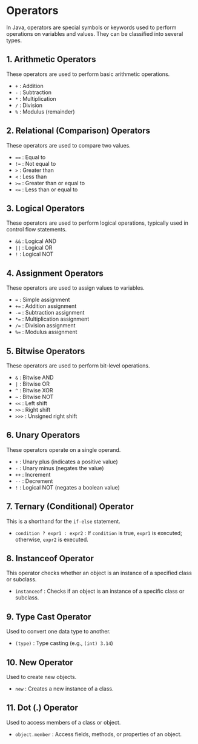 # Operators

In Java, operators are special symbols or keywords used to perform operations on variables and values. They can be classified into several types.

## 1. Arithmetic Operators
These operators are used to perform basic arithmetic operations.

- `+` : Addition
- `-` : Subtraction
- `*` : Multiplication
- `/` : Division
- `%` : Modulus (remainder)

## 2. Relational (Comparison) Operators
These operators are used to compare two values.

- `==` : Equal to
- `!=` : Not equal to
- `>` : Greater than
- `<` : Less than
- `>=` : Greater than or equal to
- `<=` : Less than or equal to

## 3. Logical Operators
These operators are used to perform logical operations, typically used in control flow statements.

- `&&` : Logical AND
- `||` : Logical OR
- `!` : Logical NOT

## 4. Assignment Operators
These operators are used to assign values to variables.

- `=` : Simple assignment
- `+=` : Addition assignment
- `-=` : Subtraction assignment
- `*=` : Multiplication assignment
- `/=` : Division assignment
- `%=` : Modulus assignment

## 5. Bitwise Operators
These operators are used to perform bit-level operations.

- `&` : Bitwise AND
- `|` : Bitwise OR
- `^` : Bitwise XOR
- `~` : Bitwise NOT
- `<<` : Left shift
- `>>` : Right shift
- `>>>` : Unsigned right shift

## 6. Unary Operators
These operators operate on a single operand.

- `+` : Unary plus (indicates a positive value)
- `-` : Unary minus (negates the value)
- `++` : Increment
- `--` : Decrement
- `!` : Logical NOT (negates a boolean value)

## 7. Ternary (Conditional) Operator
This is a shorthand for the `if-else` statement.

- `condition ? expr1 : expr2` : If `condition` is true, `expr1` is executed; otherwise, `expr2` is executed.

## 8. Instanceof Operator
This operator checks whether an object is an instance of a specified class or subclass.

- `instanceof` : Checks if an object is an instance of a specific class or subclass.

## 9. Type Cast Operator
Used to convert one data type to another.

- `(type)` : Type casting (e.g., `(int) 3.14`)

## 10. New Operator
Used to create new objects.

- `new` : Creates a new instance of a class.

## 11. Dot (.) Operator
Used to access members of a class or object.

- `object.member` : Access fields, methods, or properties of an object.
